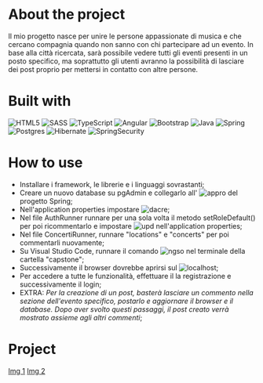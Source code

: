 # About the project
Il mio progetto nasce per unire le persone appassionate di musica e che cercano compagnia quando non sanno con chi partecipare ad un evento. 
In base alla città ricercata, sarà possibile vedere tutti gli eventi presenti in un posto specifico, ma soprattutto gli utenti avranno la possibilità di lasciare dei post proprio per mettersi in contatto con altre persone.

# Built with
![HTML5](https://img.shields.io/badge/html5-%23E34F26.svg?style=for-the-badge&logo=html5&logoColor=white)
![SASS](https://img.shields.io/badge/SASS-hotpink.svg?style=for-the-badge&logo=SASS&logoColor=white)
![TypeScript](https://img.shields.io/badge/typescript-%23007ACC.svg?style=for-the-badge&logo=typescript&logoColor=white)
![Angular](https://img.shields.io/badge/angular-%23DD0031.svg?style=for-the-badge&logo=angular&logoColor=white)
![Bootstrap](https://img.shields.io/badge/bootstrap-%238511FA.svg?style=for-the-badge&logo=bootstrap&logoColor=white)
![Java](https://img.shields.io/badge/Java-ED8B00?style=for-the-badge&logo=buy-me-a-coffee&logoColor=white")
![Spring](https://img.shields.io/badge/spring-%236DB33F.svg?style=for-the-badge&logo=spring&logoColor=white)
![Postgres](https://img.shields.io/badge/postgres-%23316192.svg?style=for-the-badge&logo=postgresql&logoColor=white)
![Hibernate](https://img.shields.io/badge/Hibernate-59666C?style=for-the-badge&logo=Hibernate&logoColor=white)
![SpringSecurity](https://img.shields.io/badge/springsecurity-%6DB33F?style=for-the-badge&logo=Hibernate&logoColor=white)

# How to use
- Installare i framework, le librerie e i linguaggi sovrastanti;
- Creare un nuovo database su pgAdmin e collegarlo all' ![appro](https://img.shields.io/badge/application.properties-198753) del progetto Spring;
- Nell'application properties impostare ![dacre](https://img.shields.io/badge/drop%20and%20create-198753);
- Nel file AuthRunner runnare per una sola volta il metodo setRoleDefault() per poi ricommentarlo e impostare ![upd](https://img.shields.io/badge/update-198753) nell'application properties;
- Nel file ConcertiRunner, runnare "locations" e "concerts" per poi commentarli nuovamente;
- Su Visual Studio Code, runnare il comando ![ngso](https://img.shields.io/badge/ng%20s-198753) nel terminale della cartella "capstone";
- Successivamente il browser dovrebbe aprirsi sul ![localhost](https://img.shields.io/badge/http://localhost:4200-198753);
- Per accedere a tutte le funzionalità, effettuare il la registrazione e successivamente il login;
- EXTRA: *Per la creazione di un post, basterà lasciare un commento nella sezione dell'evento specifico, postarlo e aggiornare il browser e il database. Dopo aver svolto questi passaggi, il post creato verrà mostrato assieme agli altri commenti*;

# Project

[Img 1](./FRONT-END/capstone/src/assets/Screenshot%20(197).png)
[Img 2](./FRONT-END/capstone/src/assets/Screenshot%20(198).png)
